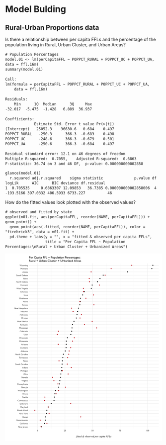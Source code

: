 # Model Bulding

## Rural-Urban Proportions data

Is there a relationship between per capita FFLs and the percentage of the population living in Rural, Urban Cluster, and Urban Areas? 

```{r}
# Population Percentages
model.01 <- lm(perCapitaFFL ~ POPPCT_RURAL + POPPCT_UC + POPPCT_UA, data = ffl.16m)
summary(model.01)

Call:
lm(formula = perCapitaFFL ~ POPPCT_RURAL + POPPCT_UC + POPPCT_UA, 
    data = ffl.16m)

Residuals:
    Min      1Q  Median      3Q     Max 
-32.017  -5.475  -1.428   6.889  36.937 

Coefficients:
             Estimate Std. Error t value Pr(>|t|)
(Intercept)   25052.3    36630.6   0.684    0.497
POPPCT_RURAL   -250.3      366.3  -0.683    0.498
POPPCT_UC      -248.6      366.3  -0.679    0.501
POPPCT_UA      -250.6      366.3  -0.684    0.497

Residual standard error: 12.1 on 46 degrees of freedom
Multiple R-squared:  0.7055,	Adjusted R-squared:  0.6863 
F-statistic: 36.74 on 3 and 46 DF,  p-value: 0.000000000002858
```

```{r}
glance(model.01)
  r.squared adj.r.squared    sigma statistic              p.value df    logLik      AIC      BIC deviance df.residual
1  0.705535     0.6863307 12.09853   36.7385 0.000000000002858006  4 -193.5166 397.0332 406.5933 6733.227          46
```

How do the fitted values look plotted with the observed values?

```{r}
# observed and fitted by state
ggplot(m01.fit, aes(perCapitaFFL, reorder(NAME, perCapitaFFL))) + geom_point() +
  geom_point(aes(.fitted, reorder(NAME, perCapitaFFL)), color = "firebrick3", data = m01.fit) +
  pd.theme + labs(y = "", x = "fitted & observed per capita FFLs",
                  title = "Per Capita FFL ~ Population Percentages:\nRural + Urban Cluster + Urbanized Areas")
```

![rural-urban-PopPct-01.png](R_plots/00-model-building/rural-urban-PopPct-01.png)





